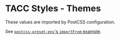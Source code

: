 # TACC Styles - Themes

These values are imported by PostCSS configuration.

See [`postcss-preset-env`'s `importFrom` example](https://github.com/csstools/postcss-preset-env#importfrom).
